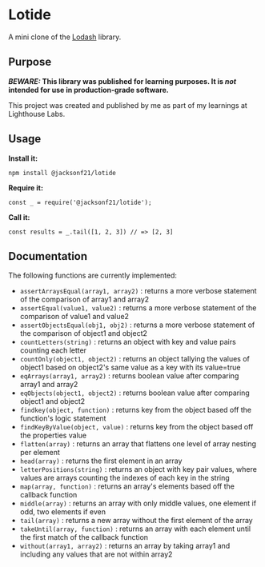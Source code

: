 # Lotide

A mini clone of the [Lodash](https://lodash.com) library.

## Purpose

**_BEWARE:_ This library was published for learning purposes. It is _not_ intended for use in production-grade software.**

This project was created and published by me as part of my learnings at Lighthouse Labs. 

## Usage

**Install it:**

`npm install @jacksonf21/lotide`

**Require it:**

`const _ = require('@jacksonf21/lotide');`

**Call it:**

`const results = _.tail([1, 2, 3]) // => [2, 3]`

## Documentation

The following functions are currently implemented:

*  `assertArraysEqual(array1, array2)`  : returns a more verbose statement of the comparison of array1 and array2 
*  `assertEqual(value1, value2)`        : returns a more verbose statement of the comparison of value1 and value2
*  `assertObjectsEqual(obj1, obj2)`     : returns a more verbose statement of the comparison of object1 and object2
*  `countLetters(string)`               : returns an object with key and value pairs counting each letter 
*  `countOnly(object1, object2)`        : returns an object tallying the values of object1 based on object2's same value as a key with its value=true 
*  `eqArrays(array1, array2)`           : returns boolean value after comparing array1 and array2
*  `eqObjects(object1, object2)`        : returns boolean value after comparing object1 and object2
*  `findkey(object, function)`          : returns key from the object based off the function's logic statement
*  `findKeyByValue(object, value)`      : returns key from the object based off the properties value
*  `flatten(array)`                     : returns an array that flattens one level of array nesting per element
*  `head(array)`                        : returns the first element in an array
*  `letterPositions(string)`            : returns an object with key pair values, where values are arrays counting the indexes of each key in the string 
*  `map(array, function)`               : returns an array's elements based off the callback function
*  `middle(array)`                      : returns an array with only middle values, one element if odd, two elements if even
*  `tail(array)`                        : returns a new array without the first element of the array
*  `takeUntil(array, function)`         : returns an array with each element until the first match of the callback function
*  `without(array1, array2)`            : returns an array by taking array1 and including any values that are not within array2
